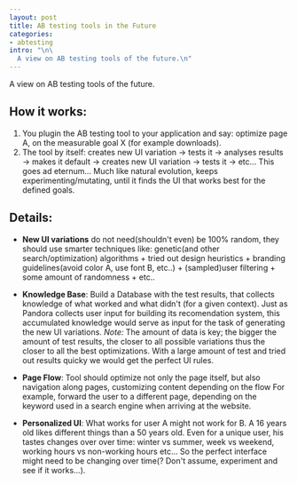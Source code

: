 ```yaml
--- 
layout: post
title: AB testing tools in the Future
categories: 
- abtesting
intro: "\n\
  A view on AB testing tools of the future.\n"
---
```



A view on AB testing tools of the future.

## How it works:

  1. You plugin the AB testing tool to your application and say: optimize page A, on the measurable goal X (for example downloads). 
  2. The tool by itself: creates new UI variation -> tests it -> analyses results -> makes it default -> creates new UI variation -> tests it -> etc… This goes ad eternum… Much like natural evolution, keeps experimenting/mutating, until it finds the UI that works best for the defined goals. 

## Details:

  * **New UI variations** do not need(shouldn't even) be 100% random, they should use smarter techniques like: genetic(and other search/optimization) algorithms + tried out design heuristics + branding guidelines(avoid color A, use font B, etc..) + (sampled)user filtering + some amount of randomness + etc.. 

  * **Knowledge Base**: Build a Database with the test results, that collects knowledge of what worked and what didn't (for a given context). Just as Pandora collects user input for building its recomendation system, this accumulated knowledge would serve as input for the task of generating the new UI variations. _Note:_ The amount of data is key; the bigger the amount of test results, the closer to all possible variations thus the closer to all the best optimizations. With a large amount of test and tried out results quicky we would get the perfect UI rules. 

  * **Page Flow**: Tool should optimize not only the page itself, but also navigation along pages, customizing content depending on the flow For example, forward the user to a different page, depending on the keyword used in a search engine when arriving at the website. 

  * **Personalized UI**: What works for user A might not work for B. A 16 years old likes different things than a 50 years old. Even for a unique user, his tastes changes over over time: winter vs summer, week vs weekend, working hours vs non-working hours etc… So the perfect interface might need to be changing over time(? Don't assume, experiment and see if it works…). 

